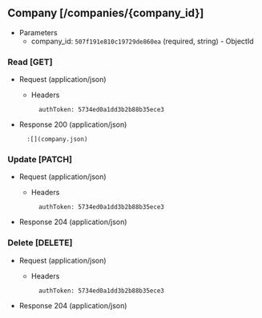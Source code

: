 ## Company [/companies/{company_id}]

+ Parameters
    + company_id: `507f191e810c19729de860ea` (required, string) - ObjectId

### Read [GET]

+ Request (application/json)

    + Headers

            authToken: 5734ed0a1dd3b2b88b35ece3

+ Response 200 (application/json)

        :[](company.json)

### Update [PATCH]

+ Request (application/json)

    + Headers

            authToken: 5734ed0a1dd3b2b88b35ece3

+ Response 204 (application/json)

### Delete [DELETE]

+ Request (application/json)

    + Headers

            authToken: 5734ed0a1dd3b2b88b35ece3

+ Response 204 (application/json)

